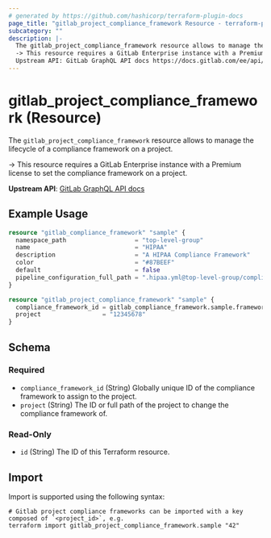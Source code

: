 ```yaml
---
# generated by https://github.com/hashicorp/terraform-plugin-docs
page_title: "gitlab_project_compliance_framework Resource - terraform-provider-gitlab"
subcategory: ""
description: |-
  The gitlab_project_compliance_framework resource allows to manage the lifecycle of a compliance framework on a project.
  -> This resource requires a GitLab Enterprise instance with a Premium license to set the compliance framework on a project.
  Upstream API: GitLab GraphQL API docs https://docs.gitlab.com/ee/api/graphql/reference/#mutationprojectsetcomplianceframework
---
```


# gitlab_project_compliance_framework (Resource)

The `gitlab_project_compliance_framework` resource allows to manage the lifecycle of a compliance framework on a project.

-> This resource requires a GitLab Enterprise instance with a Premium license to set the compliance framework on a project.

**Upstream API**: [GitLab GraphQL API docs](https://docs.gitlab.com/ee/api/graphql/reference/#mutationprojectsetcomplianceframework)

## Example Usage

```terraform
resource "gitlab_compliance_framework" "sample" {
  namespace_path                   = "top-level-group"
  name                             = "HIPAA"
  description                      = "A HIPAA Compliance Framework"
  color                            = "#87BEEF"
  default                          = false
  pipeline_configuration_full_path = ".hipaa.yml@top-level-group/compliance-frameworks"
}

resource "gitlab_project_compliance_framework" "sample" {
  compliance_framework_id = gitlab_compliance_framework.sample.framework_id
  project                 = "12345678"
}
```

<!-- schema generated by tfplugindocs -->
## Schema

### Required

- `compliance_framework_id` (String) Globally unique ID of the compliance framework to assign to the project.
- `project` (String) The ID or full path of the project to change the compliance framework of.

### Read-Only

- `id` (String) The ID of this Terraform resource.

## Import

Import is supported using the following syntax:

```shell
# Gitlab project compliance frameworks can be imported with a key composed of `<project_id>`, e.g.
terraform import gitlab_project_compliance_framework.sample "42"
```
